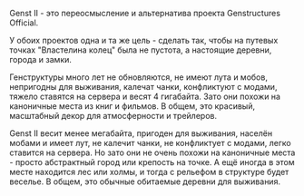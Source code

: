 Genst II - это переосмысление и альтернатива проекта Genstructures Official.

У обоих проектов одна и та же цель - сделать так, чтобы на путевых точках "Властелина колец" была не пустота, а настоящие деревни, города и замки.

Генструктуры много лет не обновляются, не имеют лута и мобов, непригодны для выживания, калечат чанки, конфликтуют с модами, тяжело ставятся на сервера и весят 4 гигабайта. Зато они похожи на каноничные места из книг и фильмов. В общем, это красивый, масштабный декор для атмосферности и трейлеров.

Genst II весит менее мегабайта, пригоден для выживания, населён мобами и имеет лут, не калечит чанки, не конфликтует с модами, легко ставится на сервера. Но зато они не очень похожи на каноничные места - просто абстрактный город или крепость на точке. А ещё иногда в этом месте находится лес или холмы, и тогда с рельефом в структуре будет веселье. В общем, это обычные обитаемые деревни для выживания.
